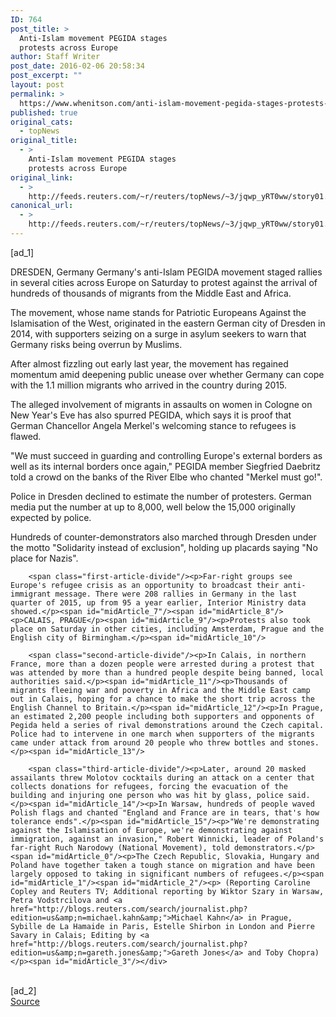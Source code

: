 ```yaml
---
ID: 764
post_title: >
  Anti-Islam movement PEGIDA stages
  protests across Europe
author: Staff Writer
post_date: 2016-02-06 20:58:34
post_excerpt: ""
layout: post
permalink: >
  https://www.whenitson.com/anti-islam-movement-pegida-stages-protests-across-europe/
published: true
original_cats:
  - topNews
original_title:
  - >
    Anti-Islam movement PEGIDA stages
    protests across Europe
original_link:
  - >
    http://feeds.reuters.com/~r/reuters/topNews/~3/jqwp_yRT0ww/story01.htm
canonical_url:
  - >
    http://feeds.reuters.com/~r/reuters/topNews/~3/jqwp_yRT0ww/story01.htm
---
```

 [ad_1]
<br><div id="articleText">
<span id="midArticle_start"/>

<span class="focusParagraph" readability="5"><p><span class="articleLocation">DRESDEN, Germany</span> Germany's anti-Islam PEGIDA movement staged rallies in several cities across Europe on Saturday to protest against the arrival of hundreds of thousands of migrants from the Middle East and Africa.</p></span><span id="midArticle_0"/><p>The movement, whose name stands for Patriotic Europeans Against the Islamisation of the West, originated in the eastern German city of Dresden in 2014, with supporters seizing on a surge in asylum seekers to warn that Germany risks being overrun by Muslims.</p><span id="midArticle_1"/><p>After almost fizzling out early last year, the movement has regained momentum amid deepening public unease over whether Germany can cope with the 1.1 million migrants who arrived in the country during 2015.</p><span id="midArticle_2"/><p>The alleged involvement of migrants in assaults on women in Cologne on New Year's Eve has also spurred PEGIDA, which says it is proof that German Chancellor Angela Merkel's welcoming stance to refugees is flawed.</p><span id="midArticle_3"/><p>"We must succeed in guarding and controlling Europe's external borders as well as its internal borders once again," PEGIDA member Siegfried Daebritz told a crowd on the banks of the River Elbe who chanted "Merkel must go!".</p><span id="midArticle_4"/><p>Police in Dresden declined to estimate the number of protesters. German media put the number at up to 8,000, well below the 15,000 originally expected by police.</p><span id="midArticle_5"/><p>Hundreds of counter-demonstrators also marched through Dresden under the motto "Solidarity instead of exclusion", holding up placards saying "No place for Nazis". </p><span id="midArticle_6"/>
        
        <span class="first-article-divide"/><p>Far-right groups see Europe's refugee crisis as an opportunity to broadcast their anti-immigrant message. There were 208 rallies in Germany in the last quarter of 2015, up from 95 a year earlier, Interior Ministry data showed.</p><span id="midArticle_7"/><span id="midArticle_8"/><p>CALAIS, PRAGUE</p><span id="midArticle_9"/><p>Protests also took place on Saturday in other cities, including Amsterdam, Prague and the English city of Birmingham.</p><span id="midArticle_10"/>
        
        <span class="second-article-divide"/><p>In Calais, in northern France, more than a dozen people were arrested during a protest that was attended by more than a hundred people despite being banned, local authorities said.</p><span id="midArticle_11"/><p>Thousands of migrants fleeing war and poverty in Africa and the Middle East camp out in Calais, hoping for a chance to make the short trip across the English Channel to Britain.</p><span id="midArticle_12"/><p>In Prague, an estimated 2,200 people including both supporters and opponents of Pegida held a series of rival demonstrations around the Czech capital. Police had to intervene in one march when supporters of the migrants came under attack from around 20 people who threw bottles and stones.</p><span id="midArticle_13"/>
        
        <span class="third-article-divide"/><p>Later, around 20 masked assailants threw Molotov cocktails during an attack on a center that collects donations for refugees, forcing the evacuation of the building and injuring one person who was hit by glass, police said. </p><span id="midArticle_14"/><p>In Warsaw, hundreds of people waved Polish flags and chanted "England and France are in tears, that's how tolerance ends".</p><span id="midArticle_15"/><p>"We're demonstrating against the Islamisation of Europe, we're demonstrating against immigration, against an invasion," Robert Winnicki, leader of Poland's far-right Ruch Narodowy (National Movement), told demonstrators.</p><span id="midArticle_0"/><p>The Czech Republic, Slovakia, Hungary and Poland have together taken a tough stance on migration and have been largely opposed to taking in significant numbers of refugees.</p><span id="midArticle_1"/><span id="midArticle_2"/><p> (Reporting Caroline Copley and Reuters TV; Additional reporting by Wiktor Szary in Warsaw, Petra Vodstrcilova and <a href="http://blogs.reuters.com/search/journalist.php?edition=us&amp;n=michael.kahn&amp;">Michael Kahn</a> in Prague, Sybille de La Hamaide in Paris, Estelle Shirbon in London and Pierre Savary in Calais; Editing by <a href="http://blogs.reuters.com/search/journalist.php?edition=us&amp;n=gareth.jones&amp;">Gareth Jones</a> and Toby Chopra)</p><span id="midArticle_3"/></div>
<br>[ad_2]
<br><a href="http://feeds.reuters.com/~r/reuters/topNews/~3/jqwp_yRT0ww/story01.htm">Source </a>